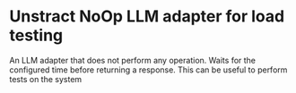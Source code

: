 # Unstract NoOp LLM adapter for load testing

An LLM adapter that does not perform any operation. Waits for the configured time before returning a response. This can be useful to perform tests on the system